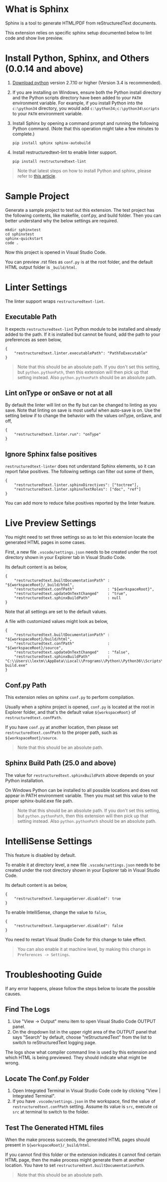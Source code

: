 # What is Sphinx
Sphinx is a tool to generate HTML/PDF from reStructuredText documents.

This extension relies on specific sphinx setup documented below to lint code and show live preview.

# Install Python, Sphinx, and Others (0.0.14 and above)
1. [Download python](https://www.python.org/downloads/) version 2.7.10 or higher (Version 3.4 is recommended).

2. If you are installing on Windows, ensure both the Python install directory and the Python scripts directory have been added to your `PATH` environment variable. For example, if you install Python into the `c:\python34` directory, you would add `c:\python34;c:\python34\scripts` to your `PATH` environment variable.

3. Install Sphinx by opening a command prompt and running the following Python command. (Note that this operation might take a few minutes to complete.)

    ```pip install sphinx sphinx-autobuild```

4. Install restructuredtext-lint to enable linter support.

    ```pip install restructuredtext-lint```

> Note that latest steps on how to install Python and sphinx, please refer to [this article](https://docs.readthedocs.io/en/latest/getting_started.html#in-rst).

# Sample Project
Generate a sample project to test out this extension. The test project has the following contents, like makefile, conf.py, and build folder. 
Then you can better understand why the below settings are required.

```
mkdir sphinxtest
cd sphinxtest
sphinx-quickstart
code .
```
Now this project is opened in Visual Studio Code.

You can preview .rst files as `conf.py` is at the root folder, and the default HTML output folder is `_build/html`.

# Linter Settings
The linter support wraps `restructuredtext-lint`.

## Executable Path
It expects `restructuredtext-lint` Python module to be installed and already added to the path. If it is installed but cannot be found, add the path to your preferences as seen below,
```
{
    "restructuredtext.linter.executablePath": "PathToExecutable"
}
```
> Note that this should be an absolute path.
> If you don't set this setting, but `python.pythonPath`, then this extension will then pick up that setting instead. Also `python.pythonPath` should be an absolute path.

## Lint onType or onSave or not at all
By default the linter will lint on the fly but can be changed to linting as you save. Note that linting on save is most useful when auto-save is on. Use the setting below if to change the behavior with the values onType, onSave, and off,
```
{
    "restructuredtext.linter.run": "onType"
}
```

## Ignore Sphinx false positives
`restructuredtext-linter` does not understand Sphinx elements, so it can report false positives. The following settings can filter out some of them,
```
{
    "restructuredtext.linter.sphinxDirectives": ["toctree"],
    "restructuredtext.linter.sphinxTextRoles": ["doc", "ref"]
}
```
You can add more to reduce false positives reported by the linter feature.

# Live Preview Settings
You might need to set three settings so as to let this extension locate the generated HTML pages in some cases.

First, a new file `.vscode/settings.json` needs to be created under the root directory shown in your Explorer tab in Visual Studio Code.

Its default content is as below,
```
{
    "restructuredtext.builtDocumentationPath" : "${workspaceRoot}/_build/html",
    "restructuredtext.confPath"               : "${workspaceRoot}",
    "restructuredtext.updateOnTextChanged"    : "true",
    "restructuredtext.sphinxBuildPath"        : null
}
```
Note that all settings are set to the default values. 

A file with customized values might look as below,
```
{
    "restructuredtext.builtDocumentationPath" : "${workspaceRoot}/build/html",
    "restructuredtext.confPath"               : "${workspaceRoot}/source",
    "restructuredtext.updateOnTextChanged"    : "false",
    "restructuredtext.sphinxBuildPath"        : "C:\\Users\\lextm\\AppData\\Local\\Programs\\Python\\Python36\\Scripts\\sphinx-build.exe"
}
```

## Conf.py Path
This extension relies on sphinx `conf.py` to perform compilation. 

Usually when a sphinx project is opened, `conf.py` is located at the root in Explorer folder, and that's the default value ```${workspaceRoot}``` of `restructuredtext.confPath`.

If you have `conf.py` at another location, then please set `restructuredtext.confPath` to the proper path, such as ```${workspaceRoot}/source```.

> Note that this should be an absolute path.

## Sphinx Build Path (25.0 and above)
The value for `restructuredtext.sphinxBuildPath` above depends on your Python installation.

On Windows Python can be installed to all possible locations and does not appear in PATH environment variable. Then you must set this value to the proper sphinx-build.exe file path.

> Note that this should be an absolute path.
> If you don't set this setting, but `python.pythonPath`, then this extension will then pick up that setting instead. Also `python.pythonPath` should be an absolute path.

# IntelliSense Settings

This feature is disabled by default. 

To enable it at directory level, a new file `.vscode/settings.json` needs to be created under the root directory shown in your Explorer tab in Visual Studio Code.

Its default content is as below,
```
{
    "restructuredtext.languageServer.disabled": true
}
```

To enable IntelliSense, change the value to `false`,

```
{
    "restructuredtext.languageServer.disabled": false
}
```

You need to restart Visual Studio Code for this change to take effect.

> You can also enable it at machine level, by making this change in `Preferences -> Settings`.

# Troubleshooting Guide
If any error happens, please follow the steps below to locate the possible causes.

## Find The Logs
1. Use "View -> Output" menu item to open Visual Studio Code OUTPUT panel.
1. On the dropdown list in the upper right area of the OUTPUT panel that says "Search" by default, choose "reStructuredText" from the list to switch to reStructuredText logging page.

The logs show what compiler command line is used by this extension and which HTML is being previewed. They should indicate what might be wrong.

## Locate The Conf.py Folder
1. Open Integrated Terminal in Visual Studio Code code by clicking "View | Integrated Terminal".
1. If you have `.vscode/settings.json` in the workspace, find the value of `restructuredtext.confPath` setting. 
Assume its value is `src`, execute `cd src` at terminal to switch to the folder.

## Test The Generated HTML files
When the make process succeeds, the generated HTML pages should present in `${workspaceRoot}/_build/html`.

If you cannot find this folder or the extension indicates it cannot find certain HTML page, then the make process might 
generate them at another location. You have to set `restructuredtext.builtDocumentationPath`.

> Note that this should be an absolute path.
